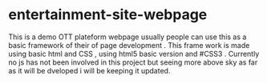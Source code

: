 # entertainment-site-webpage
This is a demo OTT plateform webpage usually people can use this as a basic framework of their of page development . This frame work is made using basic html and CSS , 
using html5 basic version and #CSS3 .  Currently no js has not been involved in this project but seeing more above sky as far as it will be dveloped i will be keeping it updated.
